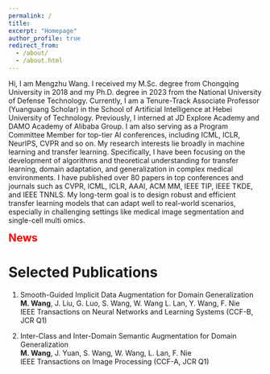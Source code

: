 ```yaml
---
permalink: /
title: 
excerpt: "Homepage"
author_profile: true
redirect_from: 
  - /about/
  - /about.html
---
```


Hi, I am Mengzhu Wang. I received my M.Sc. degree from Chongqing University in 2018 and my Ph.D. degree in 2023 from the National University of Defense Technology. Currently, I am a Tenure-Track Associate Professor (Yuanguang Scholar) in the School of Artificial Intelligence at Hebei University of Technology. Previously, I interned at JD Explore Academy and DAMO Academy of Alibaba Group. I am also serving as a Program Committee Member for top-tier AI conferences, including ICML, ICLR, NeurIPS, CVPR and so on. My research interests lie broadly in machine learning and transfer learning. Specifically, I have been focusing on the development of algorithms and theoretical understanding for transfer learning, domain adaptation, and generalization in complex medical environments. I have published over 80 papers in top conferences and journals such as CVPR, ICML, ICLR, AAAI, ACM MM, IEEE TIP, IEEE TKDE, and IEEE TNNLS. My long-term goal is to design robust and efficient transfer learning models that can adapt well to real-world scenarios, especially in challenging settings like medical image segmentation and single-cell multi omics.


<span style="color:red; font-size:1.5em; font-weight:bold">News</span>

Selected Publications
======
1. Smooth-Guided Implicit Data Augmentation for Domain Generalization<br />
**M. Wang**, J. Liu, G. Luo, S. Wang,  W. Wang L. Lan, Y. Wang, F. Nie<br />
IEEE Transactions on Neural Networks and Learning Systems (CCF-B, JCR Q1)

2. Inter-Class and Inter-Domain Semantic Augmentation for Domain Generalization<br />
**M. Wang**, J. Yuan, S. Wang, W. Wang, L. Lan, F. Nie<br />
IEEE Transactions on Image Processing (CCF-A, JCR Q1)

















